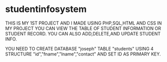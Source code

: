 # studentinfosystem

THIS IS MY 1ST PROJECT AND I MADE USING PHP,SQL,HTML AND CSS 
IN MY PROJECT YOU CAN VIEW THE TABLE OF STUDENT INFORMATION OR STUDENT RECORD.
YOU CAN ALSO ADD,DELETE,AND UPDATE STUDENT INFO.

YOU NEED TO CREATE DATABASE "joseph" TABLE "students" USING 4 STRUCTURE "id","fname","lname","contact" AND SET ID AS PRIMARY KEY.





